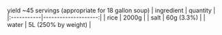 yield ~45 servings (appropriate for 18 gallon soup)
| ingredient |            quantity |
|:-----------|--------------------:|
| rice       |               2000g |
| salt       |          60g (3.3%) |
| water      | 5L (250% by weight) |
